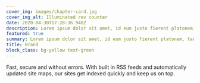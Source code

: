 ```yaml
---
cover_img: images/chapter-card.jpg
cover_img_alt: Illuminated rev counter
date: 2020-04-30T17:28:36.948Z
description: Lorem ipsum dolor sit amet, id eum justo fierent platonem, tantas iriure interpretaris nec in. Sensibus convenire splendide eu nec, posse summo euismod te qui.
featured: true
summary: Lorem ipsum dolor sit amet, id eum justo fierent platonem, tantas iriure interpretaris nec in. Sensibus convenire splendide eu nec, posse summo euismod te qui.
title: Brand
block_class: bg-yellow text-green
---
```


Fast, secure and without errors. With built in RSS feeds and automatically updated site maps, our sites get indexed quickly and keep us on top.
